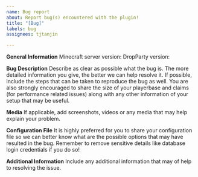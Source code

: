 ```yaml
---
name: Bug report
about: Report bug(s) encountered with the plugin!
title: "[Bug]"
labels: bug
assignees: tjtanjin

---
```


**General Information**
Minecraft server version:
DropParty version:

**Bug Description**
Describe as clear as possible what the bug is. The more detailed information you give, the better we can help resolve it. If possible, include the steps that can be taken to reproduce the bug as well. You are also strongly encouraged to share the size of your playerbase and claims (for performance related issues) along with any other information of your setup that may be useful.

**Media**
If applicable, add screenshots, videos or any media that may help explain your problem.

**Configuration File**
It is highly preferred for you to share your configuration file so we can better know what are the possible options that may have resulted in the bug. Remember to remove sensitive details like database login credentials if you do so!

**Additional Information**
Include any additional information that may of help to resolving the issue.